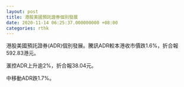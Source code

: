 ```yaml
---
layout: post
title: 港股美國預託證券個別發展
date: 2020-11-14 06:25:37.000000000 +08:00
categories: rthk
---
```


港股美國預託證券(ADR)個別發展。騰訊ADR較本港收市價跌1.6%，折合報592.83港元。

滙控ADR上升逾2%，折合報38.04元。

中移動ADR跌1.7%。

